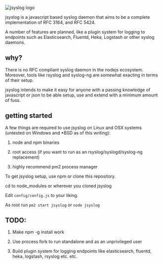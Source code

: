 ![jsyslog logo](http://jamon.ca/jsyslog.png)

jsyslog is a javascript based syslog daemon that aims to be a complete implementation of RFC 3164, and RFC 5424.

A number of features are planned, like a plugin system for logging to endpoints such as Elasticsearch, Fluentd, Heka, Logstash or other syslog daemons.

## why?

There is no RFC compliant syslog daemon in the nodejs ecosystem. Moreover, tools like rsyslog and syslog-ng are somewhat exacting in terms of their setup.

jsyslog intends to make it easy for anyone with a passing knowledge of javascript or json to be able setup, use and extend with a minimum amount of fuss.

## getting started

A few things are required to use jsyslog on Linux and OSX systems (untested on Windows and *BSD as of this writing):

1. node and npm binaries

2. root access (if you want to run as an rsyslog/syslogd/syslog-ng replacement)

3. highly recommend pm2 process manager

To get jsyslog setup, use npm or clone this repository.

cd to node_modules or wherever you cloned jsyslog

Edit `config/config.js` to your liking.

As root run `pm2 start jsyslog` or `node jsyslog`

## TODO:

1. Make npm -g install work

2. Use process fork to run standalone and as an unprivileged user

3. Build plugin system for logging endpoints like elasticsearch, fluentd, heka, logstash, rsyslog etc. etc.
